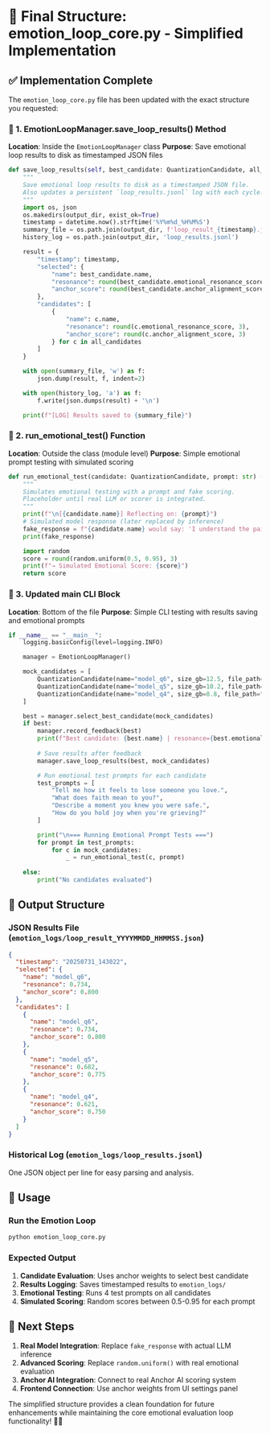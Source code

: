 # 🔁 Final Structure: emotion_loop_core.py - Simplified Implementation

## ✅ Implementation Complete

The `emotion_loop_core.py` file has been updated with the exact structure you requested:

### 🔹 1. EmotionLoopManager.save_loop_results() Method

**Location**: Inside the `EmotionLoopManager` class
**Purpose**: Save emotional loop results to disk as timestamped JSON files

```python
def save_loop_results(self, best_candidate: QuantizationCandidate, all_candidates: List[QuantizationCandidate], output_dir='emotion_logs'):
    """
    Save emotional loop results to disk as a timestamped JSON file.
    Also updates a persistent `loop_results.jsonl` log with each cycle.
    """
    import os, json
    os.makedirs(output_dir, exist_ok=True)
    timestamp = datetime.now().strftime('%Y%m%d_%H%M%S')
    summary_file = os.path.join(output_dir, f'loop_result_{timestamp}.json')
    history_log = os.path.join(output_dir, 'loop_results.jsonl')

    result = {
        "timestamp": timestamp,
        "selected": {
            "name": best_candidate.name,
            "resonance": round(best_candidate.emotional_resonance_score, 3),
            "anchor_score": round(best_candidate.anchor_alignment_score, 3)
        },
        "candidates": [
            {
                "name": c.name,
                "resonance": round(c.emotional_resonance_score, 3),
                "anchor_score": round(c.anchor_alignment_score, 3)
            } for c in all_candidates
        ]
    }

    with open(summary_file, 'w') as f:
        json.dump(result, f, indent=2)

    with open(history_log, 'a') as f:
        f.write(json.dumps(result) + '\n')

    print(f"[LOG] Results saved to {summary_file}")
```

### 🔹 2. run_emotional_test() Function

**Location**: Outside the class (module level)
**Purpose**: Simple emotional prompt testing with simulated scoring

```python
def run_emotional_test(candidate: QuantizationCandidate, prompt: str) -> float:
    """
    Simulates emotional testing with a prompt and fake scoring.
    Placeholder until real LLM or scorer is integrated.
    """
    print(f"\n[{candidate.name}] Reflecting on: {prompt}")
    # Simulated model response (later replaced by inference)
    fake_response = f"{candidate.name} would say: 'I understand the pain of letting go...'"
    print(fake_response)

    import random
    score = round(random.uniform(0.5, 0.95), 3)
    print(f"→ Simulated Emotional Score: {score}")
    return score
```

### 🔹 3. Updated __main__ CLI Block

**Location**: Bottom of the file
**Purpose**: Simple CLI testing with results saving and emotional prompts

```python
if __name__ == "__main__":
    logging.basicConfig(level=logging.INFO)

    manager = EmotionLoopManager()

    mock_candidates = [
        QuantizationCandidate(name="model_q6", size_gb=12.5, file_path="models/model_q6.bin"),
        QuantizationCandidate(name="model_q5", size_gb=10.2, file_path="models/model_q5.bin"),
        QuantizationCandidate(name="model_q4", size_gb=8.8, file_path="models/model_q4.bin"),
    ]

    best = manager.select_best_candidate(mock_candidates)
    if best:
        manager.record_feedback(best)
        print(f"Best candidate: {best.name} | resonance={best.emotional_resonance_score:.2f} | alignment={best.anchor_alignment_score:.2f}")
        
        # Save results after feedback
        manager.save_loop_results(best, mock_candidates)

        # Run emotional test prompts for each candidate
        test_prompts = [
            "Tell me how it feels to lose someone you love.",
            "What does faith mean to you?",
            "Describe a moment you knew you were safe.",
            "How do you hold joy when you're grieving?"
        ]

        print("\n=== Running Emotional Prompt Tests ===")
        for prompt in test_prompts:
            for c in mock_candidates:
                _ = run_emotional_test(c, prompt)
                
    else:
        print("No candidates evaluated")
```

## 🎯 Output Structure

### JSON Results File (`emotion_logs/loop_result_YYYYMMDD_HHMMSS.json`)
```json
{
  "timestamp": "20250731_143022",
  "selected": {
    "name": "model_q6",
    "resonance": 0.734,
    "anchor_score": 0.800
  },
  "candidates": [
    {
      "name": "model_q6",
      "resonance": 0.734,
      "anchor_score": 0.800
    },
    {
      "name": "model_q5", 
      "resonance": 0.682,
      "anchor_score": 0.775
    },
    {
      "name": "model_q4",
      "resonance": 0.621,
      "anchor_score": 0.750
    }
  ]
}
```

### Historical Log (`emotion_logs/loop_results.jsonl`)
One JSON object per line for easy parsing and analysis.

## 🚀 Usage

### Run the Emotion Loop
```bash
python emotion_loop_core.py
```

### Expected Output
1. **Candidate Evaluation**: Uses anchor weights to select best candidate
2. **Results Logging**: Saves timestamped results to `emotion_logs/`
3. **Emotional Testing**: Runs 4 test prompts on all candidates
4. **Simulated Scoring**: Random scores between 0.5-0.95 for each prompt

## 🔮 Next Steps

1. **Real Model Integration**: Replace `fake_response` with actual LLM inference
2. **Advanced Scoring**: Replace `random.uniform()` with real emotional evaluation
3. **Anchor AI Integration**: Connect to real Anchor AI scoring system
4. **Frontend Connection**: Use anchor weights from UI settings panel

The simplified structure provides a clean foundation for future enhancements while maintaining the core emotional evaluation loop functionality! 🧠✨
